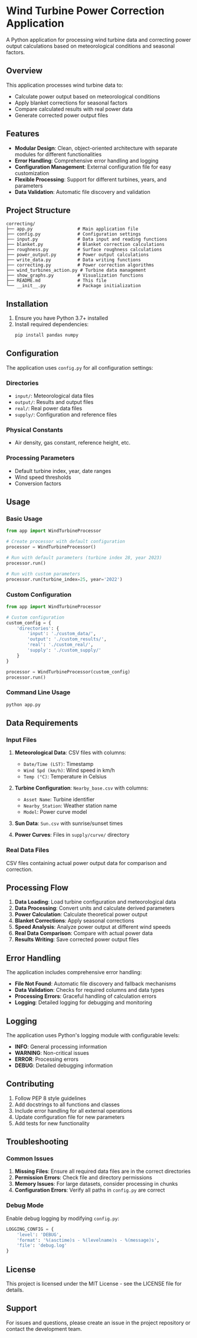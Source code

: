 # Wind Turbine Power Correction Application

A Python application for processing wind turbine data and correcting power output calculations based on meteorological conditions and seasonal factors.

## Overview

This application processes wind turbine data to:

- Calculate power output based on meteorological conditions
- Apply blanket corrections for seasonal factors
- Compare calculated results with real power data
- Generate corrected power output files

## Features

- **Modular Design**: Clean, object-oriented architecture with separate modules for different functionalities
- **Error Handling**: Comprehensive error handling and logging
- **Configuration Management**: External configuration file for easy customization
- **Flexible Processing**: Support for different turbines, years, and parameters
- **Data Validation**: Automatic file discovery and validation

## Project Structure

```
correcting/
├── app.py                 # Main application file
├── config.py              # Configuration settings
├── input.py               # Data input and reading functions
├── blanket.py             # Blanket correction calculations
├── roughness.py           # Surface roughness calculations
├── power_output.py        # Power output calculations
├── write_data.py          # Data writing functions
├── correcting.py          # Power correction algorithms
├── wind_turbines_action.py # Turbine data management
├── show_graphs.py         # Visualization functions
├── README.md              # This file
└── __init__.py            # Package initialization
```

## Installation

1. Ensure you have Python 3.7+ installed
2. Install required dependencies:
   ```bash
   pip install pandas numpy
   ```

## Configuration

The application uses `config.py` for all configuration settings:

### Directories

- `input/`: Meteorological data files
- `output/`: Results and output files
- `real/`: Real power data files
- `supply/`: Configuration and reference files

### Physical Constants

- Air density, gas constant, reference height, etc.

### Processing Parameters

- Default turbine index, year, date ranges
- Wind speed thresholds
- Conversion factors

## Usage

### Basic Usage

```python
from app import WindTurbineProcessor

# Create processor with default configuration
processor = WindTurbineProcessor()

# Run with default parameters (turbine index 28, year 2023)
processor.run()

# Run with custom parameters
processor.run(turbine_index=25, year='2022')
```

### Custom Configuration

```python
from app import WindTurbineProcessor

# Custom configuration
custom_config = {
    'directories': {
        'input': './custom_data/',
        'output': './custom_results/',
        'real': './custom_real/',
        'supply': './custom_supply/'
    }
}

processor = WindTurbineProcessor(custom_config)
processor.run()
```

### Command Line Usage

```bash
python app.py
```

## Data Requirements

### Input Files

1. **Meteorological Data**: CSV files with columns:

   - `Date/Time (LST)`: Timestamp
   - `Wind Spd (km/h)`: Wind speed in km/h
   - `Temp (°C)`: Temperature in Celsius

2. **Turbine Configuration**: `Nearby_base.csv` with columns:

   - `Asset Name`: Turbine identifier
   - `Nearby_Station`: Weather station name
   - `Model`: Power curve model

3. **Sun Data**: `Sun.csv` with sunrise/sunset times

4. **Power Curves**: Files in `supply/curve/` directory

### Real Data Files

CSV files containing actual power output data for comparison and correction.

## Processing Flow

1. **Data Loading**: Load turbine configuration and meteorological data
2. **Data Processing**: Convert units and calculate derived parameters
3. **Power Calculation**: Calculate theoretical power output
4. **Blanket Corrections**: Apply seasonal corrections
5. **Speed Analysis**: Analyze power output at different wind speeds
6. **Real Data Comparison**: Compare with actual power data
7. **Results Writing**: Save corrected power output files

## Error Handling

The application includes comprehensive error handling:

- **File Not Found**: Automatic file discovery and fallback mechanisms
- **Data Validation**: Checks for required columns and data types
- **Processing Errors**: Graceful handling of calculation errors
- **Logging**: Detailed logging for debugging and monitoring

## Logging

The application uses Python's logging module with configurable levels:

- **INFO**: General processing information
- **WARNING**: Non-critical issues
- **ERROR**: Processing errors
- **DEBUG**: Detailed debugging information

## Contributing

1. Follow PEP 8 style guidelines
2. Add docstrings to all functions and classes
3. Include error handling for all external operations
4. Update configuration file for new parameters
5. Add tests for new functionality

## Troubleshooting

### Common Issues

1. **Missing Files**: Ensure all required data files are in the correct directories
2. **Permission Errors**: Check file and directory permissions
3. **Memory Issues**: For large datasets, consider processing in chunks
4. **Configuration Errors**: Verify all paths in `config.py` are correct

### Debug Mode

Enable debug logging by modifying `config.py`:

```python
LOGGING_CONFIG = {
    'level': 'DEBUG',
    'format': '%(asctime)s - %(levelname)s - %(message)s',
    'file': 'debug.log'
}
```

## License

This project is licensed under the MIT License - see the LICENSE file for details.

## Support

For issues and questions, please create an issue in the project repository or contact the development team.
